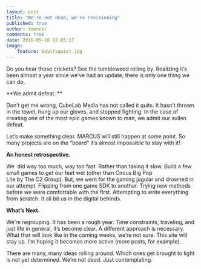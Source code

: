 ```yaml
---
layout: post
title: "We're not dead, we're revisioning"
published: true
author: tmencer
comments: true
date: 2016-05-10 12:05:17
image:
    feature: boyitsquiet.jpg
---
```

Do you hear those crickets? See the tumbleweed rolling by. Realizing it&#8217;s been almost a year since we&#8217;ve had an update, there is only one thing we can do.

**We admit defeat. **

Don&#8217;t get me wrong, CubeLab Media has not called it quits. It hasn&#8217;t thrown in the towel, hung up our gloves, and stopped fighting. In the case of creating one of the most epic games known to man, we admit our sullen defeat.

Let&#8217;s make something clear. MARCUS will still happen at some point. So many projects are on the &#8220;board&#8221; it&#8217;s almost impossible to stay with it!

**An honest retrospective.**

We  did way too much, way too fast. Rather than taking it slow. Build a few small games to get our feet wet (other than Circus Big Pop Lite by The C2 Group). But, we went for the gaming jugular and drowned in our attempt. Flipping from one game SDK to another. Trying new methods before we were comfortable with the first. Attempting to write everything from scratch. It all bit us in the digital behinds.

**What&#8217;s Next.**

We&#8217;re regrouping. It has been a rough year. Time constraints, traveling, and just life in general, it&#8217;s become clear. A different approach is necessary. What that will look like in the coming weeks, we&#8217;re not sure. This site will stay up. I&#8217;m hoping it becomes more active (more posts, for example).

There are many, many ideas rolling around. Which ones get brought to light is not yet determined. We&#8217;re not dead. Just contemplating.
